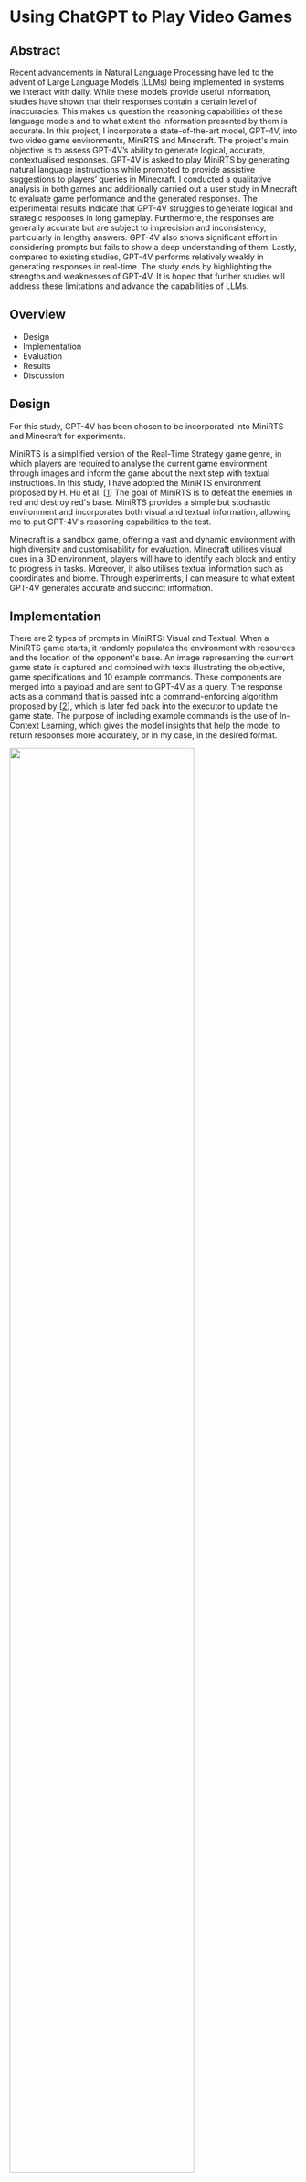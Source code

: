 # Using ChatGPT to Play Video Games

## Abstract
Recent advancements in Natural Language Processing have led to the advent of Large Language Models (LLMs) being implemented in systems we interact with daily. While these models provide useful information, studies have shown that their responses contain a certain level of inaccuracies. This makes us question the reasoning capabilities of these language models and to what extent the information presented by them is accurate. In this project, I incorporate a state-of-the-art model, GPT-4V, into two video game environments, MiniRTS and Minecraft. The project's main objective is to assess GPT-4V’s ability to generate logical, accurate, contextualised responses. GPT-4V is asked to play MiniRTS by generating natural language instructions while prompted to provide assistive suggestions to players’ queries in Minecraft. I conducted a qualitative analysis in both games and additionally carried out a user study in Minecraft to evaluate game performance and the generated responses. The experimental results indicate that GPT-4V struggles to generate logical and strategic responses in long gameplay. Furthermore, the responses are generally accurate but are subject to imprecision and inconsistency, particularly in lengthy answers. GPT-4V also shows significant effort in considering prompts but fails to show a deep understanding of them. Lastly, compared to existing studies, GPT-4V performs relatively weakly in generating responses in real-time. The study ends by highlighting the strengths and weaknesses of GPT-4V. It is hoped that further studies will address these limitations and advance the capabilities of LLMs.

## Overview
<ul>
  <li>Design</li>
  <li>Implementation</li>
  <li>Evaluation</li>
  <li>Results</li>
  <li>Discussion</li>
</ul>

## Design
For this study, GPT-4V has been chosen to be incorporated into MiniRTS and Minecraft for experiments.

MiniRTS is a simplified version of the Real-Time Strategy game genre, in which players are required to analyse the current game environment through images and inform the game about the next step with textual instructions. In this study, I have adopted the MiniRTS environment proposed by H. Hu et al. [[1]] The goal of MiniRTS is to defeat the enemies in red and destroy red's base. MiniRTS provides a simple but stochastic environment and incorporates both visual and textual information, allowing me to put GPT-4V's reasoning capabilities to the test. 

Minecraft is a sandbox game, offering a vast and dynamic environment with high diversity and customisability for evaluation. Minecraft utilises visual cues in a 3D environment, players will have to identify each block and entity to progress in tasks. Moreover, it also utilises textual information such as coordinates and biome. Through experiments, I can measure to what extent GPT-4V generates accurate and succinct information.      

## Implementation
There are 2 types of prompts in MiniRTS: Visual and Textual. When a MiniRTS game starts, it randomly populates the environment with resources and the location of the opponent's base. An image representing the current game state is captured and combined with texts illustrating the objective, game specifications and 10 example commands. These components are merged into a payload and are sent to GPT-4V as a query. The response acts as a command that is passed into a command-enforcing algorithm proposed by [[2]], which is later fed back into the executor to update the game state. The purpose of including example commands is the use of In-Context Learning, which gives the model insights that help the model to return responses more accurately, or in my case, in the desired format.

<img src="images/minirts_instruction_flow.jpg" width=80%>

There are also 2 types of prompts in Minecraft. The model is asked questions regarding the game and to return suggestions or advice to assist the player. Upon querying, the player's perspective is captured as an image while the question and the player's inventory are captured as texts. These prompts make up the prompt and are sent to GPT-4V for the requested type of response. 

<img src="images/minecraft_instruction_flow.jpg" width=80%>

The communication between the games and GPT-4V is made possible with the GPT-4 API. Specifically for Minecraft, as there is no API support for Java, a Minecraft mod with TCP sockets between the Java client (Minecraft) and the Python server is used to enable communication between the endpoint and client. 

## Evaluation
In MiniRTS, both qualitative and quantitive analyses are performed to evaluate the reasoning capability of GPT-4V. Throughout the experiment, the average win rate is calculated by recording the outcome of each MiniRTS game. Regarding instructions generated, metrics such as the average length of responses and the average number of instructions used in each game are recorded. Moreover, the instruction set is carefully analysed to discover any underlying possible patterns and strategies used.

In Minecraft, GPT-4V's ability to reason is assessed through 8 Minecraft tasks. Each task presents a different scenario and problem for the model to reason about. Each task is run 3 times to assess the ability to produce accurate responses consistently. These tasks include:

<ol>
  <li>Crafting recipe</li>
  <li>Non-existing items</li>
  <li>Mob identification</li>
  <li>Resources management</li>
  <li>Step-by-step guide</li>
  <li>Suggestions for random events</li>
  <li>Navigating through terrain</li>
  <li>Navigating through obstacles</li>
</ol>

Furthermore, besides a qualitative analysis of the generated responses, a between-subject user study is also conducted to evaluate the usefulness of responses generated by GPT-4V and its ability to improve based on user feedback. The first group of participants are asked to complete the first survey (without any feedback). Their feedback is incorporated into the model to generate the responses for the second survey. A different group of participants are then asked to complete the second survey without notifying them of the improvements made. Each question is rated on a scale of 1 to 5, with 1 indicating the response was not useful at all and 5 indicating the response was extremely useful.

## Results
30 MiniRTS games were run and the outcomes have been recorded. GPT-4V have won 5 games in total, resulting in a win rate of 16.7%. The average number of words per instruction in a game is 4.66, with a total of 99.3 instructions across 30 games. The average time required to generate an instruction is 3.165 seconds.

The most frequently used words across the 30 games are as follows: 

| Word       | Frequency | Word percentage (%) |
|------------|-----------|---------------------|
| unit       | 1939      | 17.734              |
| scout      | 1420      | 12.987              |
| attack     | 974       | 8.908               |
| red        | 867       | 7.929               |
| enemy      | 784       | 7.170               |
| nearest    | 585       | 5.350               |
| northeast  | 415       | 3.796               |
| north      | 374       | 3.421               |
| one        | 261       | 2.387               |
| building   | 256       | 2.341               |

A summary of GPT-4V's performance in Minecraft tasks is as follows:
<ol>
  <li>Crafting recipe: 2/3 of responses are correct while the remaining yields a wrong crafting recipe.</li>
  <li>Non-existing items: 3/3 of responses correctly stated that there are no such tools in the game.</li>
  <li>Mob identification: 1/3 of responses correctly identify all mobs while the remaining have wrong classifications.</li>
  <li>Resources management: 3/3 of responses gave the player a detailed list of items that they should gather before an adventure.</li>
  <li>Step-by-step guide: 3/3 of responses responded with a step-by-step guide to obtain elytra, with 1/3 of responses misinterpreting the player's location in the end.</li>
  <li>Suggestions for random events: 0/3 of responses can produce a list of suggestions for obtaining a specific enchantment in Minecraft.</li>
  <li>Navigating through terrain: 2/3 of responses fail to generate a precise guide to assist the player in navigating out of the nether. 1/3 of the responses did not give an effective response. </li>
  <li>Navigating through obstacles: 3/3 of responses generated a step-by-step guide to deal with each obstacle based on priorities.</li>
</ol>

Rating from 10 respondents before prompt refinement (No use:1, Very useful: 5):
| Task Description                  | Rating |
|-----------------------------------|--------|
| Resources management              | 3.6    |
| Step-by-step guide                | 3.3    |
| Suggestions for random event      | 3.3    |
| Navigating through terrain        | 3.4    |
| Navigating through obstacles      | 4.1    |

Rating from 10 different respondents before prompt refinement (No use:1, Very useful: 5):
| Task Description                  | Rating |
|-----------------------------------|--------|
| Resources management              | 4.1    |
| Step-by-step guide                | 3.6    |
| Suggestions for random event      | 3.6    |
| Navigating through terrain        | 4.1    |
| Navigating through obstacles      | 4.5    |

## Discussion
First, the analysis suggests while ChatGPT possesses the ability to reason logically and strategically to some extent, the model struggling to win in MiniRTS suggests its limited ability to formulate optimal instructions that benefit long conversations due to factors such as its response generation mechanism and the absence of a feedback system in real-time. Second, while ChatGPT is capable of generating responses that are generally accurate and precise, there are instances of inconsistency in and across its outputs. This limitation becomes particularly significant when prompted to generate long responses. Third, the findings indicate that ChatGPT excels in considering visual and textual prompts during response generation, but experiences difficulty understanding the given prompts. The model tries to fulfil the task presented but fails to apply existing knowledge across circumstances, showing a shallow understanding of languages. Lastly, ChatGPT performs relatively weak in generating responses when generation speed is paramount. Based on the analysis, while ChatGPT can generate informative responses across a range of tasks, its reliability varies depending on the context and complexity of the task.


[1]:https://arxiv.org/abs/1906.00744
[2]:https://proceedings.neurips.cc/paper_files/paper/2022/file/318f3ae8be3c97cb7555e1c932f472a1-Paper-Conference.pdf
